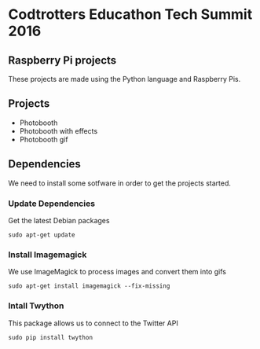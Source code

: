 # Codtrotters Educathon Tech Summit 2016

## Raspberry Pi projects
These projects are made using the Python language and Raspberry Pis.

## Projects
- Photobooth
- Photobooth with effects
- Photobooth gif

## Dependencies
We need to install some sotfware in order to get the projects started.

### Update Dependencies
Get the latest Debian packages

    sudo apt-get update

### Install Imagemagick
We use ImageMagick to process images and convert them into gifs

    sudo apt-get install imagemagick --fix-missing

### Intall Twython
This package allows us to connect to the Twitter API

    sudo pip install twython
